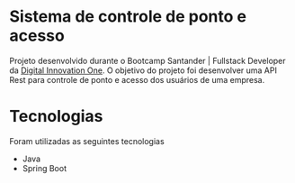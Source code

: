 # Sistema de controle de ponto e acesso
Projeto desenvolvido durante o Bootcamp Santander | Fullstack Developer da [Digital Innovation One](https://digitalinnovation.one/). O objetivo do projeto foi desenvolver uma API Rest para controle de ponto e acesso dos usuários de uma empresa.

# Tecnologias
Foram utilizadas as seguintes tecnologias
* Java 
* Spring Boot
